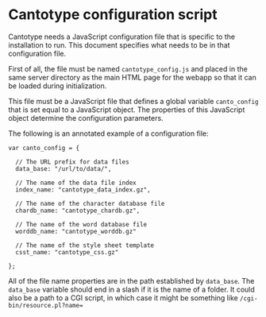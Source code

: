 # Cantotype configuration script

Cantotype needs a JavaScript configuration file that is specific to the installation to run.  This document specifies what needs to be in that configuration file.

First of all, the file must be named `cantotype_config.js` and placed in the same server directory as the main HTML page for the webapp so that it can be loaded during initialization.

This file must be a JavaScript file that defines a global variable `canto_config` that is set equal to a JavaScript object.  The properties of this JavaScript object determine the configuration parameters.

The following is an annotated example of a configuration file:

    var canto_config = {

      // The URL prefix for data files
      data_base: "/url/to/data/",

      // The name of the data file index
      index_name: "cantotype_data_index.gz",

      // The name of the character database file
      chardb_name: "cantotype_chardb.gz",

      // The name of the word database file
      worddb_name: "cantotype_worddb.gz"

      // The name of the style sheet template
      csst_name: "cantotype_css.gz"

    };

All of the file name properties are in the path established by `data_base`.  The `data_base` variable should end in a slash if it is the name of a folder.  It could also be a path to a CGI script, in which case it might be something like `/cgi-bin/resource.pl?name=`
